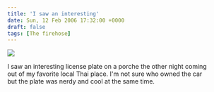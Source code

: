 ```yaml
---
title: 'I saw an interesting'
date: Sun, 12 Feb 2006 17:32:00 +0000
draft: false
tags: [The firehose]
---
```


[![](http://www.buraglio.com/pics/tcpip-795834.jpg)](http://www.buraglio.com/pics/tcpip-795834.jpg)  

I saw an interesting license plate on a porche the other night coming  
out of my favorite local Thai place. I'm not sure who owned the car  
but the plate was nerdy and cool at the same time.